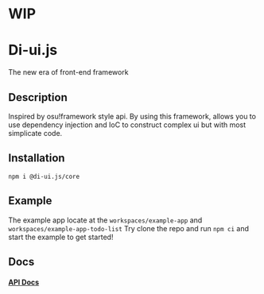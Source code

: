# WIP

# Di-ui.js
The new era of front-end framework

## Description
Inspired by osu!framework style api.
By using this framework, allows you to use dependency injection and IoC to construct complex ui but with most simplicate code. 

## Installation
`npm i @di-ui.js/core`

## Example
The example app locate at the `workspaces/example-app` and `workspaces/example-app-todo-list`
Try clone the repo and run `npm ci` and start the example to get started!

## Docs
#### [API Docs](https://normalid-awa.github.io/di-ui.js/)
	

